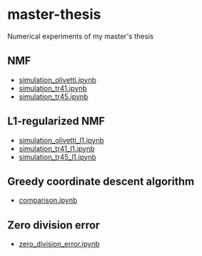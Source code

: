 # master-thesis

Numerical experiments of my master's thesis

NMF
----

- [simulation_olivetti.ipynb][1a]
- [simulation_tr41.ipynb][1b]
- [simulation_tr45.ipynb][1c]

L1-regularized NMF
------------------------

- [simulation_olivetti_l1.ipynb][2a]
- [simulation_tr41_l1.ipynb][2b]
- [simulation_tr45_l1.ipynb][2c]

Greedy coordinate descent algorithm
-----------------------------------

- [comparison.ipynb][3]

Zero division error
--------------------

- [zero_division_error.ipynb][4]

[1a]: https://github.com/tsano430/master-thesis/blob/main/python/simulation_olivetti.ipynb
[1b]: https://github.com/tsano430/master-thesis/blob/main/python/simulation_tr41.ipynb
[1c]: https://github.com/tsano430/master-thesis/blob/main/python/simulation_tr45.ipynb

[2a]: https://github.com/tsano430/master-thesis/blob/main/python/simulation_olivetti_l1.ipynb
[2b]: https://github.com/tsano430/master-thesis/blob/main/python/simulation_tr41_l1.ipynb
[2c]: https://github.com/tsano430/master-thesis/blob/main/python/simulation_tr45_l1.ipynb

[3]: https://github.com/tsano430/master-thesis/blob/main/julia/comparison.ipynb

[4]: https://github.com/tsano430/master-thesis/blob/main/python/zero_division_error.ipynb

